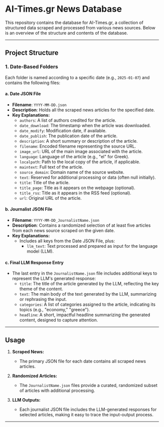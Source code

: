 # AI-Times.gr News Database

This repository contains the database for AI-Times.gr, a collection of structured data scraped and processed from various news sources. Below is an overview of the structure and contents of the database.

---

## Project Structure

### 1. **Date-Based Folders**
Each folder is named according to a specific date (e.g., `2025-01-07`) and contains the following files:

#### a. **Date JSON File**
- **Filename**: `YYYY-MM-DD.json`
- **Description**: Holds all the scraped news articles for the specified date.
- **Key Explanations:**
  - `authors`: A list of authors credited for the article.
  - `date_download`: The timestamp when the article was downloaded.
  - `date_modify`: Modification date, if available.
  - `date_publish`: The publication date of the article.
  - `description`: A short summary or description of the article.
  - `filename`: Encoded filename representing the source URL.
  - `image_url`: URL of the main image associated with the article.
  - `language`: Language of the article (e.g., "el" for Greek).
  - `localpath`: Path to the local copy of the article, if applicable.
  - `maintext`: Full text of the article.
  - `source_domain`: Domain name of the source website.
  - `text`: Reserved for additional processing or data (often null initially).
  - `title`: Title of the article.
  - `title_page`: Title as it appears on the webpage (optional).
  - `title_rss`: Title as it appears in the RSS feed (optional).
  - `url`: Original URL of the article.

#### b. **Journalist JSON File**
- **Filename**: `YYYY-MM-DD_JournalistName.json`
- **Description**: Contains a randomized selection of at least five articles from each news source scraped on the given date.
- **Key Explanations:**
  - Includes all keys from the Date JSON File, plus:
    - `llm_text`: Text processed and prepared as input for the language model (LLM).

#### c. **Final LLM Response Entry**
- The last entry in the `JournalistName.json` file includes additional keys to represent the LLM's generated response:
  - `title`: The title of the article generated by the LLM, reflecting the key theme of the content.
  - `text`: The main body of the text generated by the LLM, summarizing or rephrasing the input.
  - `categories`: A list of categories assigned to the article, indicating its topics (e.g., "economy," "greece").
  - `headline`: A short, impactful headline summarizing the generated content, designed to capture attention.

---

## Usage

1. **Scraped News:**
   - The primary JSON file for each date contains all scraped news articles.

2. **Randomized Articles:**
   - The `JournalistName.json` files provide a curated, randomized subset of articles with additional processing.

3. **LLM Outputs:**
   - Each journalist JSON file includes the LLM-generated responses for selected articles, making it easy to trace the input-output process.

---



